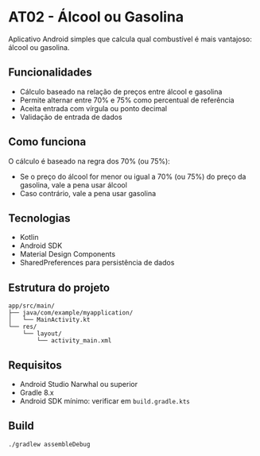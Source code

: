# AT02 - Álcool ou Gasolina

Aplicativo Android simples que calcula qual combustível é mais vantajoso: álcool ou gasolina.

## Funcionalidades

- Cálculo baseado na relação de preços entre álcool e gasolina
- Permite alternar entre 70% e 75% como percentual de referência
- Aceita entrada com vírgula ou ponto decimal
- Validação de entrada de dados

## Como funciona

O cálculo é baseado na regra dos 70% (ou 75%):
- Se o preço do álcool for menor ou igual a 70% (ou 75%) do preço da gasolina, vale a pena usar álcool
- Caso contrário, vale a pena usar gasolina

## Tecnologias

- Kotlin
- Android SDK
- Material Design Components
- SharedPreferences para persistência de dados

## Estrutura do projeto

```
app/src/main/
├── java/com/example/myapplication/
│   └── MainActivity.kt
└── res/
    └── layout/
        └── activity_main.xml
```

## Requisitos

- Android Studio Narwhal ou superior
- Gradle 8.x
- Android SDK mínimo: verificar em `build.gradle.kts`

## Build

```bash
./gradlew assembleDebug
```